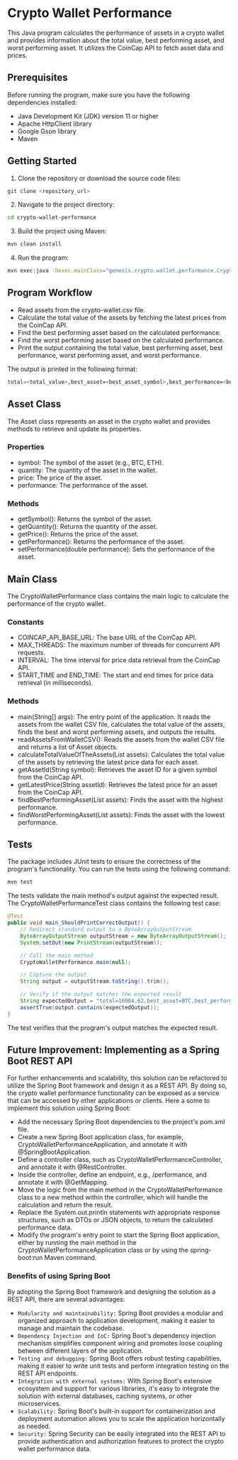 # Crypto Wallet Performance
This Java program calculates the performance of assets in a crypto wallet and provides information about the total value, best performing asset, and worst performing asset. It utilizes the CoinCap API to fetch asset data and prices.

## Prerequisites
Before running the program, make sure you have the following dependencies installed:

- Java Development Kit (JDK) version 11 or higher
- Apache HttpClient library
- Google Gson library
- Maven

## Getting Started
1. Clone the repository or download the source code files:
```bash 
git clone <repository_url>
```
2. Navigate to the project directory: 
```bash 
cd crypto-wallet-performance
```
3. Build the project using Maven:
```bash
mvn clean install
```
4. Run the program:
```bash
mvn exec:java -Dexec.mainClass="genesis.crypto.wallet.performance.CryptoWalletPerformance"
```

## Program Workflow
- Read assets from the crypto-wallet.csv file.
- Calculate the total value of the assets by fetching the latest prices from the CoinCap API.
- Find the best performing asset based on the calculated performance.
- Find the worst performing asset based on the calculated performance.
- Print the output containing the total value, best performing asset, best performance, worst performing asset, and worst performance.

The output is printed in the following format:
```bash
total=<total_value>,best_asset=<best_asset_symbol>,best_performance=<best_performance>,worst_asset=<worst_asset_symbol>,worst_performance=<worst_performance>
```

## Asset Class
The Asset class represents an asset in the crypto wallet and provides methods to retrieve and update its properties.

### Properties
- symbol: The symbol of the asset (e.g., BTC, ETH).
- quantity: The quantity of the asset in the wallet.
- price: The price of the asset.
- performance: The performance of the asset.

### Methods
- getSymbol(): Returns the symbol of the asset.
- getQuantity(): Returns the quantity of the asset.
- getPrice(): Returns the price of the asset.
- getPerformance(): Returns the performance of the asset.
- setPerformance(double performance): Sets the performance of the asset.

## Main Class
The CryptoWalletPerformance class contains the main logic to calculate the performance of the crypto wallet.

### Constants
- COINCAP_API_BASE_URL: The base URL of the CoinCap API.
- MAX_THREADS: The maximum number of threads for concurrent API requests.
- INTERVAL: The time interval for price data retrieval from the CoinCap API.
- START_TIME and END_TIME: The start and end times for price data retrieval (in milliseconds).

### Methods
- main(String[] args): The entry point of the application. It reads the assets from the wallet CSV file, calculates the total value of the assets, finds the best and worst performing assets, and outputs the results.
- readAssetsFromWalletCSV(): Reads the assets from the wallet CSV file and returns a list of Asset objects.
- calculateTotalValueOfTheAssets(List<Asset> assets): Calculates the total value of the assets by retrieving the latest price data for each asset.
- getAssetId(String symbol): Retrieves the asset ID for a given symbol from the CoinCap API.
- getLatestPrice(String assetId): Retrieves the latest price for an asset from the CoinCap API.
- findBestPerformingAsset(List<Asset> assets): Finds the asset with the highest performance.
- findWorstPerformingAsset(List<Asset> assets): Finds the asset with the lowest performance.

## Tests
The package includes JUnit tests to ensure the correctness of the program's functionality. You can run the tests using the following command:
```bash
mvn test
```

The tests validate the main method's output against the expected result. The CryptoWalletPerformanceTest class contains the following test case:
```java
@Test
public void main_ShouldPrintCorrectOutput() {
    // Redirect standard output to a ByteArrayOutputStream
    ByteArrayOutputStream outputStream = new ByteArrayOutputStream();
    System.setOut(new PrintStream(outputStream));

    // Call the main method
    CryptoWalletPerformance.main(null);

    // Capture the output
    String output = outputStream.toString().trim();

    // Verify if the output matches the expected result
    String expectedOutput = "total=16984.62,best_asset=BTC,best_performance=1.51,worst_asset=ETH,worst_performance=1.01";
    assertTrue(output.contains(expectedOutput));
}
```
The test verifies that the program's output matches the expected result.

## Future Improvement: Implementing as a Spring Boot REST API

For further enhancements and scalability, this solution can be refactored to utilize the Spring Boot framework and design it as a REST API. By doing so, the crypto wallet performance functionality can be exposed as a service that can be accessed by other applications or clients.
Here a some to implement this solution using Spring Boot:

- Add the necessary Spring Boot dependencies to the project's pom.xml file.
- Create a new Spring Boot application class, for example, CryptoWalletPerformanceApplication, and annotate it with @SpringBootApplication.
- Define a controller class, such as CryptoWalletPerformanceController, and annotate it with @RestController.
- Inside the controller, define an endpoint, e.g., /performance, and annotate it with @GetMapping.
- Move the logic from the main method in the CryptoWalletPerformance class to a new method within the controller, which will handle the calculation and return the result.
- Replace the System.out.println statements with appropriate response structures, such as DTOs or JSON objects, to return the calculated performance data.
- Modify the program's entry point to start the Spring Boot application, either by running the main method in the CryptoWalletPerformanceApplication class or by using the spring-boot:run Maven command.

### Benefits of using Spring Boot
By adopting the Spring Boot framework and designing the solution as a REST API, there are several advantages:
- `Modularity and maintainability:` Spring Boot provides a modular and organized approach to application development, making it easier to manage and maintain the codebase.
- `Dependency Injection and IoC:` Spring Boot's dependency injection mechanism simplifies component wiring and promotes loose coupling between different layers of the application.
- `Testing and debugging:` Spring Boot offers robust testing capabilities, making it easier to write unit tests and perform integration testing on the REST API endpoints.
- `Integration with external systems:` With Spring Boot's extensive ecosystem and support for various libraries, it's easy to integrate the solution with external databases, caching systems, or other microservices.
- `Scalability:` Spring Boot's built-in support for containerization and deployment automation allows you to scale the application horizontally as needed.
- `Security:` Spring Security can be easily integrated into the REST API to provide authentication and authorization features to protect the crypto wallet performance data.
